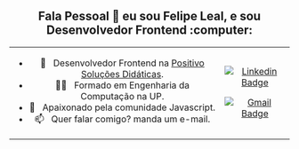 
<h2 style="text-align: center;">Fala Pessoal 👋  eu sou Felipe Leal, e sou Desenvolvedor Frontend :computer:</h2>

<table boder="0" style="border: 0">
<tr  style="text-align: center; border: 0">
<td  style="text-align: center; border: 0">

- 💼  &nbsp; Desenvolvedor Frontend na [Positivo Soluções Didáticas](http://www.editorapositivo.com.br/).
- 👨‍🎓  &nbsp; Formado em Engenharia da Computação na UP.
- 🥰  &nbsp; Apaixonado pela comunidade Javascript.                                                    
- 📫  &nbsp; Quer falar comigo? manda um e-mail.                                                        

</td  style="text-align: center; border: 0">
<td>
  
[![Linkedin Badge](https://img.shields.io/badge/-lealfelipealves-blue?style=flat-square&logo=Linkedin&logoColor=white&link=https://www.linkedin.com/in/lealfelipealves/)](https://www.linkedin.com/in/lealfelipealves/) 

[![Gmail Badge](https://img.shields.io/badge/-lealfelipealves-c14438?style=flat-square&logo=Gmail&logoColor=white&link=mailto:contato@felipeleal.eng.br)](mailto:contato@felipeleal.eng.br)

</td>
</tr>
</table>


